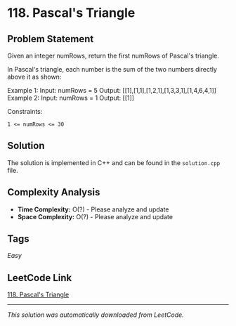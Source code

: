 # 118. Pascal's Triangle

## Problem Statement

Given an integer numRows, return the first numRows of Pascal&#39;s triangle.

In Pascal&#39;s triangle, each number is the sum of the two numbers directly above it as shown:

Example 1:
Input: numRows = 5
Output: [[1],[1,1],[1,2,1],[1,3,3,1],[1,4,6,4,1]]
Example 2:
Input: numRows = 1
Output: [[1]]

Constraints:

	1 <= numRows <= 30

## Solution

The solution is implemented in C++ and can be found in the `solution.cpp` file.

## Complexity Analysis

- **Time Complexity:** O(?) - Please analyze and update
- **Space Complexity:** O(?) - Please analyze and update

## Tags

*Easy*

## LeetCode Link

[118. Pascal's Triangle](https://leetcode.com/problems/pascals-triangle/)

---

*This solution was automatically downloaded from LeetCode.*
